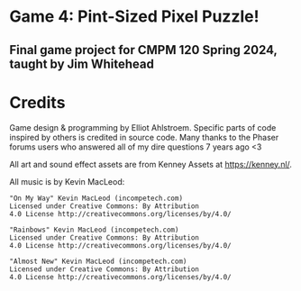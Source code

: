 # Game 4: Pint-Sized Pixel Puzzle!
## Final game project for CMPM 120 Spring 2024, taught by Jim Whitehead

# Credits
Game design & programming by Elliot Ahlstroem. Specific parts of code inspired by others is credited in source code. Many thanks to the Phaser forums users who answered all of my dire questions 7 years ago <3

All art and sound effect assets are from Kenney Assets at https://kenney.nl/. 

All music is by Kevin MacLeod:

    "On My Way" Kevin MacLeod (incompetech.com) 
    Licensed under Creative Commons: By Attribution 
    4.0 License http://creativecommons.org/licenses/by/4.0/

    "Rainbows" Kevin MacLeod (incompetech.com) 
    Licensed under Creative Commons: By Attribution 
    4.0 License http://creativecommons.org/licenses/by/4.0/

    "Almost New" Kevin MacLeod (incompetech.com) 
    Licensed under Creative Commons: By Attribution 
    4.0 License http://creativecommons.org/licenses/by/4.0/


